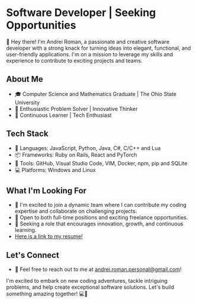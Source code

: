 # Software Developer | Seeking Opportunities

👋 Hey there! I'm Andrei Roman, a passionate and creative software developer with a strong knack for turning ideas into elegant, functional, and user-friendly applications. I'm on a mission to leverage my skills and experience to contribute to exciting projects and teams.

## About Me
- 🎓 Computer Science and Mathematics Graduate | The Ohio State University
- 🌟 Enthusiastic Problem Solver | Innovative Thinker
- 🚀 Continuous Learner | Tech Enthusiast

## Tech Stack
- 🔧 Languages: JavaScript, Python, Java, C#, C/C++ and Lua
- 📦 Frameworks: Ruby on Rails, React and PyTorch
- 🧰 Tools: GitHub, Visual Studio Code, VIM, Docker, npm, pip and SQLite
- 💻 Platforms: Windows and Linux

## What I'm Looking For
- 🌱 I'm excited to join a dynamic team where I can contribute my coding expertise and collaborate on challenging projects.
- 🚀 Open to both full-time positions and exciting freelance opportunities.
- 💼 Seeking a role that encourages innovation, growth, and continuous learning.
- [Here is a link to my resume!](resume.pdf)

## Let's Connect
- 📧 Feel free to reach out to me at andrei.roman.personal@gmail.com!

I'm excited to embark on new coding adventures, tackle intriguing problems, and help create exceptional software solutions. Let's build something amazing together! 💻🚀
